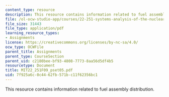 ```yaml
---
content_type: resource
description: This resource contains information related to fuel assembly distribution.
file: /ol-ocw-studio-app/courses/22-251-systems-analysis-of-the-nuclear-fuel-cycle-fall-2009/7f925a6c0c4462fb571bc11f62356bc1_MIT22_251F09_pset05.pdf
file_size: 31443
file_type: application/pdf
learning_resource_types:
- Assignments
license: https://creativecommons.org/licenses/by-nc-sa/4.0/
ocw_type: OCWFile
parent_title: Assignments
parent_type: CourseSection
parent_uid: c2180bee-bf93-4808-7773-8aa56d5df4b5
resourcetype: Document
title: MIT22_251F09_pset05.pdf
uid: 7f925a6c-0c44-62fb-571b-c11f62356bc1
---
```

This resource contains information related to fuel assembly distribution.